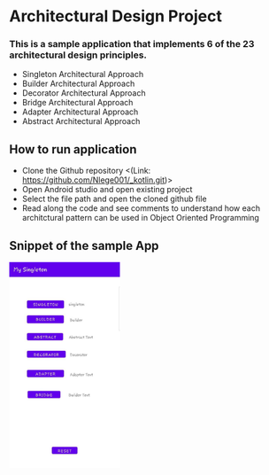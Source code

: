 # Architectural Design Project
### This is a sample application that implements 6 of the 23 architectural design principles.
   - Singleton Architectural Approach
   - Builder Architectural Approach
   - Decorator Architectural Approach
   - Bridge Architectural Approach
   - Adapter Architectural Approach
   - Abstract Architectural Approach
  

## How to run application
  - Clone the Github repository <(Link: https://github.com/Nlege001/_kotlin.git)>
  - Open Android studio and open existing project
  - Select the file path and open the cloned github file
  - Read along the code and see comments to understand how each architctural pattern can be used in Object Oriented Programming
      
      
## Snippet of the sample App
<img src = https://github.com/Nlege001/_kotlin/blob/master/mySingleton.jpg width = 200>
